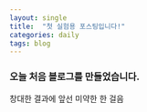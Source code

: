 ```yaml
---
layout: single
title:  "첫 실험용 포스팅입니다!"
categories: daily
tags: blog
---
```


### 오늘 처음 블로그를 만들었습니다.

창대한 결과에 앞선 미약한 한 걸음
